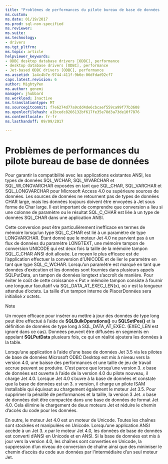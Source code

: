 ```yaml
---
title: "Problèmes de performances du pilote bureau de base de données | Documents Microsoft"
ms.custom: 
ms.date: 01/19/2017
ms.prod: sql-non-specified
ms.reviewer: 
ms.suite: 
ms.technology:
- drivers
ms.tgt_pltfrm: 
ms.topic: article
helpviewer_keywords:
- ODBC desktop database drivers [ODBC], performance
- desktop database drivers [ODBC], performance
- Jet-based ODBC drivers [ODBC], performance
ms.assetid: 1a4c4b7e-9744-411f-9b6e-06dfdad92cf7
caps.latest.revision: 6
author: MightyPen
ms.author: genemi
manager: jhubbard
ms.workload: Inactive
ms.translationtype: MT
ms.sourcegitcommit: f7e6274d77a9cdd4de6cbcaef559ca99f77b3608
ms.openlocfilehash: a1bcedc8266132bf617fe35e78d3a73de10f7876
ms.contentlocale: fr-fr
ms.lasthandoff: 09/09/2017

---
```

# <a name="desktop-database-driver-performance-issues"></a>Problèmes de performances du pilote bureau de base de données
Pour garantir la compatibilité avec les applications existantes ANSI, les types de données SQL_WCHAR, SQL_WVARCHAR et SQL_WLONGVARCHAR exposées en tant que SQL_CHAR, SQL_VARCHAR et SQL_LONGVARCHAR pour Microsoft Access 4.0 ou supérieure sources de données. Les sources de données ne retournent pas de types de données CHAR large, mais les données toujours doivent être envoyées à Jet sous forme de Char large. Il est important de comprendre que conversion a lieu si une colonne de paramètre ou le résultat SQL_C_CHAR est liée à un type de données SQL_CHAR dans une application ANSI.  
  
 Cette conversion peut être particulièrement inefficace en termes de mémoire lorsqu’un type SQL_C_CHAR est lié à un paramètre de type LONGVARCHAR. Étant donné que le moteur Jet 4.0 ne parvient pas à un flux de données du paramètre LONGTEXT, une mémoire tampon de conversion UNICODE qui est deux fois la taille de la mémoire tampon SQL_C_CHAR ANSI doit allouée. Le moyen le plus efficace est de l’application effectuer la conversion d’UNICODE et de lier le paramètre en tant que type SQL_C_WCHAR. Lorsqu’un paramètre est marqué en tant que données d’exécution et les données sont fournies dans plusieurs appels SQLPutData, un tampon de données longtext s’accroît de manière. Pour éviter le coût de cette croissance « Put » mémoire tampon consiste à fournir une longueur facultatif via SQL_DATA_AT_EXEC_LEN(x), où *x* est la longueur attendue d’octets. La taille d’un tampon interne de PlacerDonnées sera initialisé *x* octets.  
  
> [!NOTE]  
>  Un moyen efficace pour insérer ou mettre à jour des données de type long peut être effectué à l’aide de **SQLBulkOperations()** ou **SQLSetPos()** et la définition de données de type long à SQL_DATA_AT_EXEC. (EXEC_LEN est ignoré dans ce cas). Données peuvent être diffusées en segments en appelant **SQLPutData** plusieurs fois, ce qui en réalité ajoutera les données à la table.  
  
 Lorsqu’une application à l’aide d’une base de données Jet 3.5 via les pilotes de base de données Microsoft ODBC Desktop est mis à niveau vers la version 4.0, une baisse des performances et une taille de jeu de travail accrue peuvent se produire. C’est parce que lorsqu’une version 3. *x* base de données est ouverte à l’aide de la version 4.0 du pilote nouveau, il charge Jet 4.0. Lorsque Jet 4.0 s’ouvre à la base de données et constate que la base de données est un 3. *x* version, il charge un pilote ISAM Installable qui équivaut au chargement également le moteur Jet 3.5. Pour supprimer la pénalité de performances et la taille, la version 3 Jet. *x* base de données doit être compactée dans une base de données de format Jet 4.0. Cela élimine le chargement de deux moteurs Jet et réduire le chemin d’accès du code pour les données.  
  
 En outre, le moteur Jet 4.0 est un moteur de Unicode. Toutes les chaînes sont stockées et manipulées en Unicode. Lorsqu’une application ANSI accède à un Jet 3. *x* par le moteur Jet 4.0, les données de base de données est converti d’ANSI en Unicode et en ANSI. Si la base de données est mis à jour vers la version 4.0, les chaînes sont converties en Unicode, la suppression d’un niveau de conversion de chaîne ainsi que des minimiser le chemin d’accès du code aux données par l’intermédiaire d’un seul moteur Jet.

